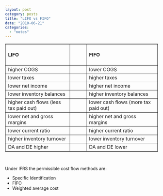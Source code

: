 ```yaml
---
layout: post
category: posts
title: "LIFO vs FIFO"
date: "2010-06-21"
categories: 
  - "notes"
---
```


<table border="1" width="600" cellspacing="0" cellpadding="2"><tbody><tr><td valign="top" width="255"><h4>LIFO</h4></td><td valign="top" width="57"></td><td valign="top" width="288"><h4><strong>FIFO</strong></h4></td></tr><tr><td valign="top" width="255">higher COGS</td><td valign="top" width="57"></td><td valign="top" width="288">lower COGS</td></tr><tr><td valign="top" width="255">lower taxes</td><td valign="top" width="57"></td><td valign="top" width="288">higher taxes</td></tr><tr><td valign="top" width="255">lower net income</td><td valign="top" width="57"></td><td valign="top" width="288">higher net income</td></tr><tr><td valign="top" width="255">lower inventory balances</td><td valign="top" width="57"></td><td valign="top" width="288">higher inventory balances</td></tr><tr><td valign="top" width="255">higher cash flows (less tax paid out)</td><td valign="top" width="57"></td><td valign="top" width="288">lower cash flows (more tax paid out)</td></tr><tr><td valign="top" width="255">lower net and gross margins</td><td valign="top" width="57"></td><td valign="top" width="288">higher net and gross margins</td></tr><tr><td valign="top" width="255">lower current ratio</td><td valign="top" width="57"></td><td valign="top" width="288">higher current ratio</td></tr><tr><td valign="top" width="255">higher inventory turnover</td><td valign="top" width="57"></td><td valign="top" width="288">lower inventory turnover</td></tr><tr><td valign="top" width="255">DA and DE higher</td><td valign="top" width="57"></td><td valign="top" width="288">DA and DE lower</td></tr></tbody></table>

 

Under IFRS the permissible cost flow methods are:

- Specific Identification
- FIFO
- Weighted average cost
